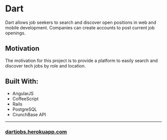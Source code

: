# Dart

Dart allows job seekers to search and discover open positions in web and mobile development. Companies can create accounts to post current job openings.

## Motivation

The motivation for this project is to provide a platform to easily search and discover tech jobs by role and location.

## Built With:

* AngularJS
* CoffeeScript
* Rails
* PostgreSQL
* CrunchBase API

----------

### <a href="http://dartjobs.herokuapp.com" target="_blank">dartjobs.herokuapp.com</a>